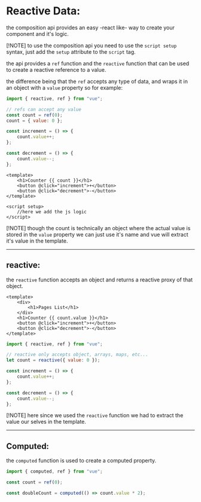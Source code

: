 <!-- @format -->

# Reactive Data:

the composition api provides an easy -react like- way to create your component and it's logic.

[!NOTE] to use the composition api you need to use the `script setup` syntax, just add the `setup` attribute to the `script` tag.

the api provides a `ref` function and the `reactive` function that can be used to create a reactive reference to a value.

the difference being that the `ref` accepts any type of data, and wraps it in an object with a `value` property so for example:

```javascript
import { reactive, ref } from "vue";

// refs can accept any value
const count = ref(0);
count = { value: 0 };

const increment = () => {
	count.value++;
};

const decrement = () => {
	count.value--;
};
```

```vue
<template>
	<h1>Counter {{ count }}</h1>
	<button @click="increment">+</button>
	<button @click="decrement">-</button>
</template>

<script setup>
	//here we add the js logic
</script>
```

[!NOTE] though the count is technically an object where the actual value is stored in the `value` property we can just use it's name and vue will extract it's value in the template.

---

## reactive:

the `reactive` function accepts an object and returns a reactive proxy of that object.

<!-- @format -->

```vue
<template>
	<div>
		<h1>Pages List</h1>
	</div>
	<h1>Counter {{ count.value }}</h1>
	<button @click="increment">+</button>
	<button @click="decrement">-</button>
</template>
```

```javascript
import { reactive, ref } from "vue";

// reactive only accepts object, arrays, maps, etc...
let count = reactive({ value: 0 });

const increment = () => {
	count.value++;
};

const decrement = () => {
	count.value--;
};
```

[!NOTE] here since we used the `reactive` function we had to extract the value our selves in the template.

---

## Computed:

the `computed` function is used to create a computed property.

```javascript
import { computed, ref } from "vue";

const count = ref(0);

const doubleCount = computed(() => count.value * 2);
```

